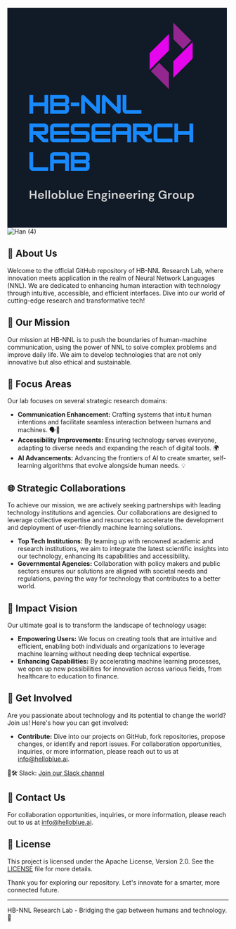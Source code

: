 <svg xmlns="http://www.w3.org/2000/svg" xmlns:xlink="http://www.w3.org/1999/xlink" width="500" zoomAndPan="magnify" viewBox="0 0 375 374.999991" height="500" preserveAspectRatio="xMidYMid meet" version="1.0"><defs><g/><clipPath id="b9228acf05"><path d="M 243.023438 44 L 276 44 L 276 106 L 243.023438 106 Z M 243.023438 44 " clip-rule="nonzero"/></clipPath><clipPath id="ef178c4887"><path d="M 283 58 L 316.523438 58 L 316.523438 120 L 283 120 Z M 283 58 " clip-rule="nonzero"/></clipPath><clipPath id="ac286abd48"><path d="M 245 93 L 276 93 L 276 138.75 L 245 138.75 Z M 245 93 " clip-rule="nonzero"/></clipPath><clipPath id="912c5ad3a2"><path d="M 283 25.5 L 315 25.5 L 315 71 L 283 71 Z M 283 25.5 " clip-rule="nonzero"/></clipPath></defs><rect x="-37.5" width="450" fill="#ffffff" y="-37.499999" height="449.999989" fill-opacity="1"/><rect x="-37.5" width="450" fill="#111b27" y="-37.499999" height="449.999989" fill-opacity="1"/><g fill="#1889ff" fill-opacity="1"><g transform="translate(36.000002, 180.833412)"><g><path d="M 27.347656 -19.304688 L 8.042969 -19.304688 L 8.042969 -32.171875 L 1.609375 -32.171875 L 1.609375 0 L 8.042969 0 L 8.042969 -12.867188 L 27.347656 -12.867188 L 27.347656 0 L 33.78125 0 L 33.78125 -32.171875 L 27.347656 -32.171875 Z M 27.347656 -19.304688 "/></g></g></g><g fill="#1889ff" fill-opacity="1"><g transform="translate(71.38219, 180.833412)"><g><path d="M 33.78125 -25.738281 C 33.78125 -29.234375 30.925781 -32.171875 27.347656 -32.171875 L 1.609375 -32.171875 L 1.609375 0 L 27.347656 0 C 30.925781 0 33.78125 -2.9375 33.78125 -6.433594 L 33.78125 -12.867188 C 33.78125 -14.636719 32.332031 -16.085938 30.5625 -16.085938 C 32.332031 -16.085938 33.78125 -17.535156 33.78125 -19.304688 Z M 27.347656 -25.738281 L 27.347656 -19.304688 L 8.042969 -19.304688 L 8.042969 -25.738281 Z M 8.042969 -6.433594 L 8.042969 -12.867188 L 27.347656 -12.867188 L 27.347656 -6.433594 Z M 8.042969 -6.433594 "/></g></g></g><g fill="#1889ff" fill-opacity="1"><g transform="translate(106.764378, 180.833412)"><g><path d="M 16.085938 -12.867188 L 16.085938 -19.304688 L 1.609375 -19.304688 L 1.609375 -12.867188 Z M 16.085938 -12.867188 "/></g></g></g><g fill="#1889ff" fill-opacity="1"><g transform="translate(124.455467, 180.833412)"><g><path d="M 8.042969 0 L 8.042969 -21.191406 L 28.269531 -0.964844 C 28.875 -0.363281 29.679688 0 30.5625 0 C 32.332031 0 33.78125 -1.449219 33.78125 -3.21875 L 33.78125 -32.171875 L 27.347656 -32.171875 L 27.347656 -10.980469 L 7.117188 -31.207031 C 6.515625 -31.808594 5.710938 -32.171875 4.824219 -32.171875 C 3.054688 -32.171875 1.609375 -30.722656 1.609375 -28.953125 L 1.609375 0 Z M 8.042969 0 "/></g></g></g><g fill="#1889ff" fill-opacity="1"><g transform="translate(159.837656, 180.833412)"><g><path d="M 8.042969 0 L 8.042969 -21.191406 L 28.269531 -0.964844 C 28.875 -0.363281 29.679688 0 30.5625 0 C 32.332031 0 33.78125 -1.449219 33.78125 -3.21875 L 33.78125 -32.171875 L 27.347656 -32.171875 L 27.347656 -10.980469 L 7.117188 -31.207031 C 6.515625 -31.808594 5.710938 -32.171875 4.824219 -32.171875 C 3.054688 -32.171875 1.609375 -30.722656 1.609375 -28.953125 L 1.609375 0 Z M 8.042969 0 "/></g></g></g><g fill="#1889ff" fill-opacity="1"><g transform="translate(195.219844, 180.833412)"><g><path d="M 33.78125 0 L 33.78125 -6.433594 L 8.042969 -6.433594 L 8.042969 -32.171875 L 1.609375 -32.171875 L 1.609375 -6.433594 C 1.609375 -2.894531 4.503906 0 8.042969 0 Z M 33.78125 0 "/></g></g></g><g fill="#1889ff" fill-opacity="1"><g transform="translate(36.000002, 229.583409)"><g><path d="M 33.78125 -25.738281 C 33.78125 -29.277344 30.886719 -32.171875 27.347656 -32.171875 L 1.609375 -32.171875 L 1.609375 0 L 8.042969 0 L 8.042969 -12.867188 L 11.824219 -12.867188 L 23.726562 -0.964844 C 24.371094 -0.320312 25.175781 0 26.058594 0 L 33.78125 0 L 33.78125 -6.433594 L 27.347656 -6.433594 L 20.910156 -12.867188 L 27.347656 -12.867188 C 30.886719 -12.867188 33.78125 -15.765625 33.78125 -19.304688 Z M 27.347656 -25.738281 L 27.347656 -19.304688 L 8.042969 -19.304688 L 8.042969 -25.738281 Z M 27.347656 -25.738281 "/></g></g></g><g fill="#1889ff" fill-opacity="1"><g transform="translate(71.38219, 229.583409)"><g><path d="M 33.78125 -32.171875 L 8.042969 -32.171875 C 4.503906 -32.171875 1.609375 -29.277344 1.609375 -25.738281 L 1.609375 -6.433594 C 1.609375 -2.894531 4.503906 0 8.042969 0 L 33.78125 0 L 33.78125 -6.433594 L 8.042969 -6.433594 L 8.042969 -12.867188 L 33.78125 -12.867188 L 33.78125 -19.304688 L 8.042969 -19.304688 L 8.042969 -25.738281 L 33.78125 -25.738281 Z M 33.78125 -32.171875 "/></g></g></g><g fill="#1889ff" fill-opacity="1"><g transform="translate(106.764378, 229.583409)"><g><path d="M 33.78125 -32.171875 L 8.042969 -32.171875 C 4.503906 -32.171875 1.609375 -29.277344 1.609375 -25.738281 L 1.609375 -19.304688 C 1.609375 -15.765625 4.503906 -12.867188 8.042969 -12.867188 L 27.347656 -12.867188 L 27.347656 -6.433594 L 1.609375 -6.433594 L 1.609375 0 L 27.347656 0 C 30.886719 0 33.78125 -2.894531 33.78125 -6.433594 L 33.78125 -12.867188 C 33.78125 -16.40625 30.886719 -19.304688 27.347656 -19.304688 L 8.042969 -19.304688 L 8.042969 -25.738281 L 33.78125 -25.738281 Z M 33.78125 -32.171875 "/></g></g></g><g fill="#1889ff" fill-opacity="1"><g transform="translate(142.146567, 229.583409)"><g><path d="M 33.78125 -32.171875 L 8.042969 -32.171875 C 4.503906 -32.171875 1.609375 -29.277344 1.609375 -25.738281 L 1.609375 -6.433594 C 1.609375 -2.894531 4.503906 0 8.042969 0 L 33.78125 0 L 33.78125 -6.433594 L 8.042969 -6.433594 L 8.042969 -12.867188 L 33.78125 -12.867188 L 33.78125 -19.304688 L 8.042969 -19.304688 L 8.042969 -25.738281 L 33.78125 -25.738281 Z M 33.78125 -32.171875 "/></g></g></g><g fill="#1889ff" fill-opacity="1"><g transform="translate(177.528755, 229.583409)"><g><path d="M 8.042969 -32.171875 C 4.503906 -32.171875 1.609375 -29.277344 1.609375 -25.738281 L 1.609375 0 L 8.042969 0 L 8.042969 -12.867188 L 27.347656 -12.867188 L 27.347656 0 L 33.78125 0 L 33.78125 -25.738281 C 33.78125 -29.277344 30.886719 -32.171875 27.347656 -32.171875 Z M 8.042969 -25.738281 L 27.347656 -25.738281 L 27.347656 -19.304688 L 8.042969 -19.304688 Z M 8.042969 -25.738281 "/></g></g></g><g fill="#1889ff" fill-opacity="1"><g transform="translate(212.910943, 229.583409)"><g><path d="M 33.78125 -25.738281 C 33.78125 -29.277344 30.886719 -32.171875 27.347656 -32.171875 L 1.609375 -32.171875 L 1.609375 0 L 8.042969 0 L 8.042969 -12.867188 L 11.824219 -12.867188 L 23.726562 -0.964844 C 24.371094 -0.320312 25.175781 0 26.058594 0 L 33.78125 0 L 33.78125 -6.433594 L 27.347656 -6.433594 L 20.910156 -12.867188 L 27.347656 -12.867188 C 30.886719 -12.867188 33.78125 -15.765625 33.78125 -19.304688 Z M 27.347656 -25.738281 L 27.347656 -19.304688 L 8.042969 -19.304688 L 8.042969 -25.738281 Z M 27.347656 -25.738281 "/></g></g></g><g fill="#1889ff" fill-opacity="1"><g transform="translate(248.293131, 229.583409)"><g><path d="M 33.78125 0 L 33.78125 -6.433594 L 8.042969 -6.433594 L 8.042969 -25.738281 L 33.78125 -25.738281 L 33.78125 -32.171875 L 8.042969 -32.171875 C 4.503906 -32.171875 1.609375 -29.277344 1.609375 -25.738281 L 1.609375 -6.433594 C 1.609375 -2.894531 4.503906 0 8.042969 0 Z M 33.78125 0 "/></g></g></g><g fill="#1889ff" fill-opacity="1"><g transform="translate(283.675308, 229.583409)"><g><path d="M 27.347656 -19.304688 L 8.042969 -19.304688 L 8.042969 -32.171875 L 1.609375 -32.171875 L 1.609375 0 L 8.042969 0 L 8.042969 -12.867188 L 27.347656 -12.867188 L 27.347656 0 L 33.78125 0 L 33.78125 -32.171875 L 27.347656 -32.171875 Z M 27.347656 -19.304688 "/></g></g></g><g fill="#1889ff" fill-opacity="1"><g transform="translate(36.000002, 278.333406)"><g><path d="M 33.78125 0 L 33.78125 -6.433594 L 8.042969 -6.433594 L 8.042969 -32.171875 L 1.609375 -32.171875 L 1.609375 -6.433594 C 1.609375 -2.894531 4.503906 0 8.042969 0 Z M 33.78125 0 "/></g></g></g><g fill="#1889ff" fill-opacity="1"><g transform="translate(71.38219, 278.333406)"><g><path d="M 8.042969 -32.171875 C 4.503906 -32.171875 1.609375 -29.277344 1.609375 -25.738281 L 1.609375 0 L 8.042969 0 L 8.042969 -12.867188 L 27.347656 -12.867188 L 27.347656 0 L 33.78125 0 L 33.78125 -25.738281 C 33.78125 -29.277344 30.886719 -32.171875 27.347656 -32.171875 Z M 8.042969 -25.738281 L 27.347656 -25.738281 L 27.347656 -19.304688 L 8.042969 -19.304688 Z M 8.042969 -25.738281 "/></g></g></g><g fill="#1889ff" fill-opacity="1"><g transform="translate(106.764378, 278.333406)"><g><path d="M 33.78125 -25.738281 C 33.78125 -29.234375 30.925781 -32.171875 27.347656 -32.171875 L 1.609375 -32.171875 L 1.609375 0 L 27.347656 0 C 30.925781 0 33.78125 -2.9375 33.78125 -6.433594 L 33.78125 -12.867188 C 33.78125 -14.636719 32.332031 -16.085938 30.5625 -16.085938 C 32.332031 -16.085938 33.78125 -17.535156 33.78125 -19.304688 Z M 27.347656 -25.738281 L 27.347656 -19.304688 L 8.042969 -19.304688 L 8.042969 -25.738281 Z M 8.042969 -6.433594 L 8.042969 -12.867188 L 27.347656 -12.867188 L 27.347656 -6.433594 Z M 8.042969 -6.433594 "/></g></g></g><g clip-path="url(#b9228acf05)"><path fill="#e606ed" d="M 243.046875 105.835938 L 257.132812 91.753906 L 275.96875 72.921875 L 275.96875 44.757812 L 243.046875 77.671875 Z M 243.046875 105.835938 " fill-opacity="1" fill-rule="nonzero"/></g><g clip-path="url(#ef178c4887)"><path fill="#e606ed" d="M 302.421875 72.496094 L 283.585938 91.324219 L 283.585938 119.492188 L 316.507812 86.578125 L 316.507812 58.414062 Z M 302.421875 72.496094 " fill-opacity="1" fill-rule="nonzero"/></g><g clip-path="url(#ac286abd48)"><path fill="#93278f" d="M 245.285156 108.078125 L 275.96875 138.75 L 275.96875 110.585938 L 259.371094 93.996094 Z M 245.285156 108.078125 " fill-opacity="1" fill-rule="nonzero"/></g><g clip-path="url(#912c5ad3a2)"><path fill="#93278f" d="M 283.585938 25.5 L 283.585938 53.660156 L 300.179688 70.253906 L 314.269531 56.171875 Z M 283.585938 25.5 " fill-opacity="1" fill-rule="nonzero"/></g><g fill="#cfcfcf" fill-opacity="1"><g transform="translate(36.750002, 325.946638)"><g><path d="M 1.390625 0 L 1.390625 -14.28125 L 4 -14.28125 L 4 -8.34375 L 10.40625 -8.34375 L 10.40625 -14.28125 L 13.015625 -14.28125 L 13.015625 0 L 10.40625 0 L 10.40625 -6.21875 L 4 -6.21875 L 4 0 Z M 1.390625 0 "/></g></g></g><g fill="#cfcfcf" fill-opacity="1"><g transform="translate(51.268233, 325.946638)"><g><path d="M 6.25 0.25 C 5.226562 0.25 4.320312 0.03125 3.53125 -0.40625 C 2.738281 -0.84375 2.117188 -1.453125 1.671875 -2.234375 C 1.222656 -3.023438 1 -3.941406 1 -4.984375 C 1 -6.023438 1.21875 -6.953125 1.65625 -7.765625 C 2.101562 -8.585938 2.71875 -9.222656 3.5 -9.671875 C 4.28125 -10.128906 5.203125 -10.359375 6.265625 -10.359375 C 7.253906 -10.359375 8.128906 -10.140625 8.890625 -9.703125 C 9.660156 -9.273438 10.257812 -8.679688 10.6875 -7.921875 C 11.113281 -7.171875 11.328125 -6.332031 11.328125 -5.40625 C 11.328125 -5.257812 11.320312 -5.101562 11.3125 -4.9375 C 11.3125 -4.769531 11.300781 -4.597656 11.28125 -4.421875 L 3.59375 -4.421875 C 3.644531 -3.640625 3.914062 -3.019531 4.40625 -2.5625 C 4.90625 -2.113281 5.507812 -1.890625 6.21875 -1.890625 C 6.75 -1.890625 7.191406 -2.007812 7.546875 -2.25 C 7.910156 -2.488281 8.179688 -2.800781 8.359375 -3.1875 L 11.015625 -3.1875 C 10.828125 -2.539062 10.507812 -1.957031 10.0625 -1.4375 C 9.625 -0.914062 9.082031 -0.503906 8.4375 -0.203125 C 7.789062 0.0976562 7.0625 0.25 6.25 0.25 Z M 6.265625 -8.25 C 5.628906 -8.25 5.066406 -8.066406 4.578125 -7.703125 C 4.085938 -7.335938 3.769531 -6.789062 3.625 -6.0625 L 8.671875 -6.0625 C 8.628906 -6.726562 8.382812 -7.257812 7.9375 -7.65625 C 7.488281 -8.050781 6.929688 -8.25 6.265625 -8.25 Z M 6.265625 -8.25 "/></g></g></g><g fill="#cfcfcf" fill-opacity="1"><g transform="translate(63.584267, 325.946638)"><g><path d="M 1.328125 0 L 1.328125 -14.6875 L 3.9375 -14.6875 L 3.9375 0 Z M 1.328125 0 "/></g></g></g><g fill="#cfcfcf" fill-opacity="1"><g transform="translate(68.987852, 325.946638)"><g><path d="M 1.328125 0 L 1.328125 -14.6875 L 3.9375 -14.6875 L 3.9375 0 Z M 1.328125 0 "/></g></g></g><g fill="#cfcfcf" fill-opacity="1"><g transform="translate(74.391437, 325.946638)"><g><path d="M 6.1875 0.25 C 5.207031 0.25 4.320312 0.0234375 3.53125 -0.421875 C 2.75 -0.878906 2.128906 -1.503906 1.671875 -2.296875 C 1.222656 -3.085938 1 -4.007812 1 -5.0625 C 1 -6.101562 1.226562 -7.019531 1.6875 -7.8125 C 2.15625 -8.613281 2.78125 -9.238281 3.5625 -9.6875 C 4.34375 -10.132812 5.222656 -10.359375 6.203125 -10.359375 C 7.171875 -10.359375 8.046875 -10.132812 8.828125 -9.6875 C 9.609375 -9.238281 10.222656 -8.613281 10.671875 -7.8125 C 11.128906 -7.019531 11.359375 -6.101562 11.359375 -5.0625 C 11.359375 -4.007812 11.128906 -3.085938 10.671875 -2.296875 C 10.222656 -1.503906 9.601562 -0.878906 8.8125 -0.421875 C 8.019531 0.0234375 7.144531 0.25 6.1875 0.25 Z M 6.1875 -2.015625 C 6.863281 -2.015625 7.453125 -2.269531 7.953125 -2.78125 C 8.460938 -3.289062 8.71875 -4.050781 8.71875 -5.0625 C 8.71875 -6.070312 8.460938 -6.828125 7.953125 -7.328125 C 7.453125 -7.835938 6.867188 -8.09375 6.203125 -8.09375 C 5.503906 -8.09375 4.90625 -7.835938 4.40625 -7.328125 C 3.914062 -6.828125 3.671875 -6.070312 3.671875 -5.0625 C 3.671875 -4.050781 3.914062 -3.289062 4.40625 -2.78125 C 4.90625 -2.269531 5.5 -2.015625 6.1875 -2.015625 Z M 6.1875 -2.015625 "/></g></g></g><g fill="#cfcfcf" fill-opacity="1"><g transform="translate(86.870595, 325.946638)"><g><path d="M 7.328125 0.25 C 6.566406 0.25 5.898438 0.109375 5.328125 -0.171875 C 4.753906 -0.460938 4.289062 -0.867188 3.9375 -1.390625 L 3.65625 0 L 1.328125 0 L 1.328125 -14.6875 L 3.9375 -14.6875 L 3.9375 -8.671875 C 4.257812 -9.117188 4.691406 -9.507812 5.234375 -9.84375 C 5.773438 -10.1875 6.472656 -10.359375 7.328125 -10.359375 C 8.273438 -10.359375 9.125 -10.128906 9.875 -9.671875 C 10.625 -9.210938 11.21875 -8.582031 11.65625 -7.78125 C 12.09375 -6.976562 12.3125 -6.066406 12.3125 -5.046875 C 12.3125 -4.023438 12.09375 -3.113281 11.65625 -2.3125 C 11.21875 -1.519531 10.625 -0.894531 9.875 -0.4375 C 9.125 0.0195312 8.273438 0.25 7.328125 0.25 Z M 6.78125 -2.046875 C 7.601562 -2.046875 8.285156 -2.320312 8.828125 -2.875 C 9.378906 -3.4375 9.65625 -4.160156 9.65625 -5.046875 C 9.65625 -5.921875 9.378906 -6.644531 8.828125 -7.21875 C 8.285156 -7.789062 7.601562 -8.078125 6.78125 -8.078125 C 5.9375 -8.078125 5.242188 -7.796875 4.703125 -7.234375 C 4.160156 -6.671875 3.890625 -5.945312 3.890625 -5.0625 C 3.890625 -4.175781 4.160156 -3.453125 4.703125 -2.890625 C 5.242188 -2.328125 5.9375 -2.046875 6.78125 -2.046875 Z M 6.78125 -2.046875 "/></g></g></g><g fill="#cfcfcf" fill-opacity="1"><g transform="translate(100.287721, 325.946638)"><g><path d="M 1.328125 0 L 1.328125 -14.6875 L 3.9375 -14.6875 L 3.9375 0 Z M 1.328125 0 "/></g></g></g><g fill="#cfcfcf" fill-opacity="1"><g transform="translate(105.691306, 325.946638)"><g><path d="M 5.125 0.25 C 3.851562 0.25 2.875 -0.144531 2.1875 -0.9375 C 1.5 -1.726562 1.15625 -2.882812 1.15625 -4.40625 L 1.15625 -10.125 L 3.75 -10.125 L 3.75 -4.65625 C 3.75 -3.78125 3.925781 -3.109375 4.28125 -2.640625 C 4.632812 -2.179688 5.191406 -1.953125 5.953125 -1.953125 C 6.679688 -1.953125 7.28125 -2.210938 7.75 -2.734375 C 8.21875 -3.253906 8.453125 -3.972656 8.453125 -4.890625 L 8.453125 -10.125 L 11.0625 -10.125 L 11.0625 0 L 8.75 0 L 8.546875 -1.71875 C 8.234375 -1.113281 7.78125 -0.632812 7.1875 -0.28125 C 6.601562 0.0703125 5.914062 0.25 5.125 0.25 Z M 5.125 0.25 "/></g></g></g><g fill="#cfcfcf" fill-opacity="1"><g transform="translate(118.21125, 325.946638)"><g><path d="M 6.25 0.25 C 5.226562 0.25 4.320312 0.03125 3.53125 -0.40625 C 2.738281 -0.84375 2.117188 -1.453125 1.671875 -2.234375 C 1.222656 -3.023438 1 -3.941406 1 -4.984375 C 1 -6.023438 1.21875 -6.953125 1.65625 -7.765625 C 2.101562 -8.585938 2.71875 -9.222656 3.5 -9.671875 C 4.28125 -10.128906 5.203125 -10.359375 6.265625 -10.359375 C 7.253906 -10.359375 8.128906 -10.140625 8.890625 -9.703125 C 9.660156 -9.273438 10.257812 -8.679688 10.6875 -7.921875 C 11.113281 -7.171875 11.328125 -6.332031 11.328125 -5.40625 C 11.328125 -5.257812 11.320312 -5.101562 11.3125 -4.9375 C 11.3125 -4.769531 11.300781 -4.597656 11.28125 -4.421875 L 3.59375 -4.421875 C 3.644531 -3.640625 3.914062 -3.019531 4.40625 -2.5625 C 4.90625 -2.113281 5.507812 -1.890625 6.21875 -1.890625 C 6.75 -1.890625 7.191406 -2.007812 7.546875 -2.25 C 7.910156 -2.488281 8.179688 -2.800781 8.359375 -3.1875 L 11.015625 -3.1875 C 10.828125 -2.539062 10.507812 -1.957031 10.0625 -1.4375 C 9.625 -0.914062 9.082031 -0.503906 8.4375 -0.203125 C 7.789062 0.0976562 7.0625 0.25 6.25 0.25 Z M 6.265625 -8.25 C 5.628906 -8.25 5.066406 -8.066406 4.578125 -7.703125 C 4.085938 -7.335938 3.769531 -6.789062 3.625 -6.0625 L 8.671875 -6.0625 C 8.628906 -6.726562 8.382812 -7.257812 7.9375 -7.65625 C 7.488281 -8.050781 6.929688 -8.25 6.265625 -8.25 Z M 6.265625 -8.25 "/></g></g></g><g fill="#cfcfcf" fill-opacity="1"><g transform="translate(130.527284, 325.946638)"><g/></g></g><g fill="#cfcfcf" fill-opacity="1"><g transform="translate(135.502666, 325.946638)"><g><path d="M 1.390625 0 L 1.390625 -14.28125 L 10.71875 -14.28125 L 10.71875 -12.1875 L 4 -12.1875 L 4 -8.265625 L 10.09375 -8.265625 L 10.09375 -6.21875 L 4 -6.21875 L 4 -2.109375 L 10.71875 -2.109375 L 10.71875 0 Z M 1.390625 0 "/></g></g></g><g fill="#cfcfcf" fill-opacity="1"><g transform="translate(147.410883, 325.946638)"><g><path d="M 1.328125 0 L 1.328125 -10.125 L 3.625 -10.125 L 3.84375 -8.40625 C 4.15625 -9.007812 4.601562 -9.484375 5.1875 -9.828125 C 5.78125 -10.179688 6.476562 -10.359375 7.28125 -10.359375 C 8.53125 -10.359375 9.503906 -9.960938 10.203125 -9.171875 C 10.898438 -8.390625 11.25 -7.238281 11.25 -5.71875 L 11.25 0 L 8.625 0 L 8.625 -5.46875 C 8.625 -6.34375 8.445312 -7.007812 8.09375 -7.46875 C 7.75 -7.925781 7.203125 -8.15625 6.453125 -8.15625 C 5.710938 -8.15625 5.109375 -7.894531 4.640625 -7.375 C 4.171875 -6.863281 3.9375 -6.144531 3.9375 -5.21875 L 3.9375 0 Z M 1.328125 0 "/></g></g></g><g fill="#cfcfcf" fill-opacity="1"><g transform="translate(159.930833, 325.946638)"><g><path d="M 5.609375 -3.015625 C 5.117188 -3.015625 4.664062 -3.070312 4.25 -3.1875 L 3.484375 -2.421875 C 3.722656 -2.304688 4.035156 -2.207031 4.421875 -2.125 C 4.816406 -2.039062 5.457031 -1.957031 6.34375 -1.875 C 7.6875 -1.75 8.664062 -1.425781 9.28125 -0.90625 C 9.894531 -0.394531 10.203125 0.3125 10.203125 1.21875 C 10.203125 1.820312 10.035156 2.390625 9.703125 2.921875 C 9.378906 3.460938 8.878906 3.898438 8.203125 4.234375 C 7.523438 4.566406 6.65625 4.734375 5.59375 4.734375 C 4.144531 4.734375 2.976562 4.460938 2.09375 3.921875 C 1.21875 3.390625 0.78125 2.585938 0.78125 1.515625 C 0.78125 0.597656 1.222656 -0.191406 2.109375 -0.859375 C 1.828125 -0.984375 1.585938 -1.113281 1.390625 -1.25 C 1.203125 -1.382812 1.03125 -1.523438 0.875 -1.671875 L 0.875 -2.140625 L 2.65625 -4.015625 C 1.863281 -4.710938 1.46875 -5.601562 1.46875 -6.6875 C 1.46875 -7.375 1.632812 -7.992188 1.96875 -8.546875 C 2.300781 -9.109375 2.773438 -9.550781 3.390625 -9.875 C 4.003906 -10.195312 4.742188 -10.359375 5.609375 -10.359375 C 6.179688 -10.359375 6.710938 -10.28125 7.203125 -10.125 L 11.046875 -10.125 L 11.046875 -8.53125 L 9.3125 -8.40625 C 9.582031 -7.882812 9.71875 -7.3125 9.71875 -6.6875 C 9.71875 -6.007812 9.550781 -5.390625 9.21875 -4.828125 C 8.894531 -4.273438 8.421875 -3.832031 7.796875 -3.5 C 7.179688 -3.175781 6.453125 -3.015625 5.609375 -3.015625 Z M 5.609375 -5.015625 C 6.140625 -5.015625 6.578125 -5.15625 6.921875 -5.4375 C 7.273438 -5.726562 7.453125 -6.140625 7.453125 -6.671875 C 7.453125 -7.203125 7.273438 -7.609375 6.921875 -7.890625 C 6.578125 -8.179688 6.140625 -8.328125 5.609375 -8.328125 C 5.054688 -8.328125 4.609375 -8.179688 4.265625 -7.890625 C 3.921875 -7.609375 3.75 -7.203125 3.75 -6.671875 C 3.75 -6.140625 3.921875 -5.726562 4.265625 -5.4375 C 4.609375 -5.15625 5.054688 -5.015625 5.609375 -5.015625 Z M 3.15625 1.25 C 3.15625 1.75 3.390625 2.125 3.859375 2.375 C 4.335938 2.625 4.914062 2.75 5.59375 2.75 C 6.25 2.75 6.78125 2.613281 7.1875 2.34375 C 7.59375 2.082031 7.796875 1.726562 7.796875 1.28125 C 7.796875 0.914062 7.660156 0.609375 7.390625 0.359375 C 7.128906 0.117188 6.601562 -0.0234375 5.8125 -0.078125 C 5.257812 -0.117188 4.742188 -0.179688 4.265625 -0.265625 C 3.867188 -0.046875 3.582031 0.191406 3.40625 0.453125 C 3.238281 0.710938 3.15625 0.976562 3.15625 1.25 Z M 3.15625 1.25 "/></g></g></g><g fill="#cfcfcf" fill-opacity="1"><g transform="translate(171.655533, 325.946638)"><g><path d="M 2.734375 -11.6875 C 2.253906 -11.6875 1.863281 -11.828125 1.5625 -12.109375 C 1.257812 -12.398438 1.109375 -12.765625 1.109375 -13.203125 C 1.109375 -13.640625 1.257812 -13.992188 1.5625 -14.265625 C 1.863281 -14.546875 2.253906 -14.6875 2.734375 -14.6875 C 3.210938 -14.6875 3.601562 -14.546875 3.90625 -14.265625 C 4.207031 -13.992188 4.359375 -13.640625 4.359375 -13.203125 C 4.359375 -12.765625 4.207031 -12.398438 3.90625 -12.109375 C 3.601562 -11.828125 3.210938 -11.6875 2.734375 -11.6875 Z M 1.421875 0 L 1.421875 -10.125 L 4.046875 -10.125 L 4.046875 0 Z M 1.421875 0 "/></g></g></g><g fill="#cfcfcf" fill-opacity="1"><g transform="translate(177.222237, 325.946638)"><g><path d="M 1.328125 0 L 1.328125 -10.125 L 3.625 -10.125 L 3.84375 -8.40625 C 4.15625 -9.007812 4.601562 -9.484375 5.1875 -9.828125 C 5.78125 -10.179688 6.476562 -10.359375 7.28125 -10.359375 C 8.53125 -10.359375 9.503906 -9.960938 10.203125 -9.171875 C 10.898438 -8.390625 11.25 -7.238281 11.25 -5.71875 L 11.25 0 L 8.625 0 L 8.625 -5.46875 C 8.625 -6.34375 8.445312 -7.007812 8.09375 -7.46875 C 7.75 -7.925781 7.203125 -8.15625 6.453125 -8.15625 C 5.710938 -8.15625 5.109375 -7.894531 4.640625 -7.375 C 4.171875 -6.863281 3.9375 -6.144531 3.9375 -5.21875 L 3.9375 0 Z M 1.328125 0 "/></g></g></g><g fill="#cfcfcf" fill-opacity="1"><g transform="translate(189.742187, 325.946638)"><g><path d="M 6.25 0.25 C 5.226562 0.25 4.320312 0.03125 3.53125 -0.40625 C 2.738281 -0.84375 2.117188 -1.453125 1.671875 -2.234375 C 1.222656 -3.023438 1 -3.941406 1 -4.984375 C 1 -6.023438 1.21875 -6.953125 1.65625 -7.765625 C 2.101562 -8.585938 2.71875 -9.222656 3.5 -9.671875 C 4.28125 -10.128906 5.203125 -10.359375 6.265625 -10.359375 C 7.253906 -10.359375 8.128906 -10.140625 8.890625 -9.703125 C 9.660156 -9.273438 10.257812 -8.679688 10.6875 -7.921875 C 11.113281 -7.171875 11.328125 -6.332031 11.328125 -5.40625 C 11.328125 -5.257812 11.320312 -5.101562 11.3125 -4.9375 C 11.3125 -4.769531 11.300781 -4.597656 11.28125 -4.421875 L 3.59375 -4.421875 C 3.644531 -3.640625 3.914062 -3.019531 4.40625 -2.5625 C 4.90625 -2.113281 5.507812 -1.890625 6.21875 -1.890625 C 6.75 -1.890625 7.191406 -2.007812 7.546875 -2.25 C 7.910156 -2.488281 8.179688 -2.800781 8.359375 -3.1875 L 11.015625 -3.1875 C 10.828125 -2.539062 10.507812 -1.957031 10.0625 -1.4375 C 9.625 -0.914062 9.082031 -0.503906 8.4375 -0.203125 C 7.789062 0.0976562 7.0625 0.25 6.25 0.25 Z M 6.265625 -8.25 C 5.628906 -8.25 5.066406 -8.066406 4.578125 -7.703125 C 4.085938 -7.335938 3.769531 -6.789062 3.625 -6.0625 L 8.671875 -6.0625 C 8.628906 -6.726562 8.382812 -7.257812 7.9375 -7.65625 C 7.488281 -8.050781 6.929688 -8.25 6.265625 -8.25 Z M 6.265625 -8.25 "/></g></g></g><g fill="#cfcfcf" fill-opacity="1"><g transform="translate(202.058226, 325.946638)"><g><path d="M 6.25 0.25 C 5.226562 0.25 4.320312 0.03125 3.53125 -0.40625 C 2.738281 -0.84375 2.117188 -1.453125 1.671875 -2.234375 C 1.222656 -3.023438 1 -3.941406 1 -4.984375 C 1 -6.023438 1.21875 -6.953125 1.65625 -7.765625 C 2.101562 -8.585938 2.71875 -9.222656 3.5 -9.671875 C 4.28125 -10.128906 5.203125 -10.359375 6.265625 -10.359375 C 7.253906 -10.359375 8.128906 -10.140625 8.890625 -9.703125 C 9.660156 -9.273438 10.257812 -8.679688 10.6875 -7.921875 C 11.113281 -7.171875 11.328125 -6.332031 11.328125 -5.40625 C 11.328125 -5.257812 11.320312 -5.101562 11.3125 -4.9375 C 11.3125 -4.769531 11.300781 -4.597656 11.28125 -4.421875 L 3.59375 -4.421875 C 3.644531 -3.640625 3.914062 -3.019531 4.40625 -2.5625 C 4.90625 -2.113281 5.507812 -1.890625 6.21875 -1.890625 C 6.75 -1.890625 7.191406 -2.007812 7.546875 -2.25 C 7.910156 -2.488281 8.179688 -2.800781 8.359375 -3.1875 L 11.015625 -3.1875 C 10.828125 -2.539062 10.507812 -1.957031 10.0625 -1.4375 C 9.625 -0.914062 9.082031 -0.503906 8.4375 -0.203125 C 7.789062 0.0976562 7.0625 0.25 6.25 0.25 Z M 6.265625 -8.25 C 5.628906 -8.25 5.066406 -8.066406 4.578125 -7.703125 C 4.085938 -7.335938 3.769531 -6.789062 3.625 -6.0625 L 8.671875 -6.0625 C 8.628906 -6.726562 8.382812 -7.257812 7.9375 -7.65625 C 7.488281 -8.050781 6.929688 -8.25 6.265625 -8.25 Z M 6.265625 -8.25 "/></g></g></g><g fill="#cfcfcf" fill-opacity="1"><g transform="translate(214.374265, 325.946638)"><g><path d="M 1.328125 0 L 1.328125 -10.125 L 3.65625 -10.125 L 3.890625 -8.21875 C 4.265625 -8.875 4.765625 -9.394531 5.390625 -9.78125 C 6.023438 -10.164062 6.769531 -10.359375 7.625 -10.359375 L 7.625 -7.609375 L 6.890625 -7.609375 C 6.328125 -7.609375 5.816406 -7.519531 5.359375 -7.34375 C 4.910156 -7.164062 4.5625 -6.859375 4.3125 -6.421875 C 4.0625 -5.992188 3.9375 -5.390625 3.9375 -4.609375 L 3.9375 0 Z M 1.328125 0 "/></g></g></g><g fill="#cfcfcf" fill-opacity="1"><g transform="translate(222.57137, 325.946638)"><g><path d="M 2.734375 -11.6875 C 2.253906 -11.6875 1.863281 -11.828125 1.5625 -12.109375 C 1.257812 -12.398438 1.109375 -12.765625 1.109375 -13.203125 C 1.109375 -13.640625 1.257812 -13.992188 1.5625 -14.265625 C 1.863281 -14.546875 2.253906 -14.6875 2.734375 -14.6875 C 3.210938 -14.6875 3.601562 -14.546875 3.90625 -14.265625 C 4.207031 -13.992188 4.359375 -13.640625 4.359375 -13.203125 C 4.359375 -12.765625 4.207031 -12.398438 3.90625 -12.109375 C 3.601562 -11.828125 3.210938 -11.6875 2.734375 -11.6875 Z M 1.421875 0 L 1.421875 -10.125 L 4.046875 -10.125 L 4.046875 0 Z M 1.421875 0 "/></g></g></g><g fill="#cfcfcf" fill-opacity="1"><g transform="translate(228.138074, 325.946638)"><g><path d="M 1.328125 0 L 1.328125 -10.125 L 3.625 -10.125 L 3.84375 -8.40625 C 4.15625 -9.007812 4.601562 -9.484375 5.1875 -9.828125 C 5.78125 -10.179688 6.476562 -10.359375 7.28125 -10.359375 C 8.53125 -10.359375 9.503906 -9.960938 10.203125 -9.171875 C 10.898438 -8.390625 11.25 -7.238281 11.25 -5.71875 L 11.25 0 L 8.625 0 L 8.625 -5.46875 C 8.625 -6.34375 8.445312 -7.007812 8.09375 -7.46875 C 7.75 -7.925781 7.203125 -8.15625 6.453125 -8.15625 C 5.710938 -8.15625 5.109375 -7.894531 4.640625 -7.375 C 4.171875 -6.863281 3.9375 -6.144531 3.9375 -5.21875 L 3.9375 0 Z M 1.328125 0 "/></g></g></g><g fill="#cfcfcf" fill-opacity="1"><g transform="translate(240.658024, 325.946638)"><g><path d="M 5.609375 -3.015625 C 5.117188 -3.015625 4.664062 -3.070312 4.25 -3.1875 L 3.484375 -2.421875 C 3.722656 -2.304688 4.035156 -2.207031 4.421875 -2.125 C 4.816406 -2.039062 5.457031 -1.957031 6.34375 -1.875 C 7.6875 -1.75 8.664062 -1.425781 9.28125 -0.90625 C 9.894531 -0.394531 10.203125 0.3125 10.203125 1.21875 C 10.203125 1.820312 10.035156 2.390625 9.703125 2.921875 C 9.378906 3.460938 8.878906 3.898438 8.203125 4.234375 C 7.523438 4.566406 6.65625 4.734375 5.59375 4.734375 C 4.144531 4.734375 2.976562 4.460938 2.09375 3.921875 C 1.21875 3.390625 0.78125 2.585938 0.78125 1.515625 C 0.78125 0.597656 1.222656 -0.191406 2.109375 -0.859375 C 1.828125 -0.984375 1.585938 -1.113281 1.390625 -1.25 C 1.203125 -1.382812 1.03125 -1.523438 0.875 -1.671875 L 0.875 -2.140625 L 2.65625 -4.015625 C 1.863281 -4.710938 1.46875 -5.601562 1.46875 -6.6875 C 1.46875 -7.375 1.632812 -7.992188 1.96875 -8.546875 C 2.300781 -9.109375 2.773438 -9.550781 3.390625 -9.875 C 4.003906 -10.195312 4.742188 -10.359375 5.609375 -10.359375 C 6.179688 -10.359375 6.710938 -10.28125 7.203125 -10.125 L 11.046875 -10.125 L 11.046875 -8.53125 L 9.3125 -8.40625 C 9.582031 -7.882812 9.71875 -7.3125 9.71875 -6.6875 C 9.71875 -6.007812 9.550781 -5.390625 9.21875 -4.828125 C 8.894531 -4.273438 8.421875 -3.832031 7.796875 -3.5 C 7.179688 -3.175781 6.453125 -3.015625 5.609375 -3.015625 Z M 5.609375 -5.015625 C 6.140625 -5.015625 6.578125 -5.15625 6.921875 -5.4375 C 7.273438 -5.726562 7.453125 -6.140625 7.453125 -6.671875 C 7.453125 -7.203125 7.273438 -7.609375 6.921875 -7.890625 C 6.578125 -8.179688 6.140625 -8.328125 5.609375 -8.328125 C 5.054688 -8.328125 4.609375 -8.179688 4.265625 -7.890625 C 3.921875 -7.609375 3.75 -7.203125 3.75 -6.671875 C 3.75 -6.140625 3.921875 -5.726562 4.265625 -5.4375 C 4.609375 -5.15625 5.054688 -5.015625 5.609375 -5.015625 Z M 3.15625 1.25 C 3.15625 1.75 3.390625 2.125 3.859375 2.375 C 4.335938 2.625 4.914062 2.75 5.59375 2.75 C 6.25 2.75 6.78125 2.613281 7.1875 2.34375 C 7.59375 2.082031 7.796875 1.726562 7.796875 1.28125 C 7.796875 0.914062 7.660156 0.609375 7.390625 0.359375 C 7.128906 0.117188 6.601562 -0.0234375 5.8125 -0.078125 C 5.257812 -0.117188 4.742188 -0.179688 4.265625 -0.265625 C 3.867188 -0.046875 3.582031 0.191406 3.40625 0.453125 C 3.238281 0.710938 3.15625 0.976562 3.15625 1.25 Z M 3.15625 1.25 "/></g></g></g><g fill="#cfcfcf" fill-opacity="1"><g transform="translate(252.382724, 325.946638)"><g/></g></g><g fill="#cfcfcf" fill-opacity="1"><g transform="translate(257.358111, 325.946638)"><g><path d="M 7.625 0.25 C 6.28125 0.25 5.101562 -0.0546875 4.09375 -0.671875 C 3.09375 -1.285156 2.3125 -2.140625 1.75 -3.234375 C 1.195312 -4.328125 0.921875 -5.601562 0.921875 -7.0625 C 0.921875 -8.53125 1.207031 -9.820312 1.78125 -10.9375 C 2.363281 -12.0625 3.1875 -12.941406 4.25 -13.578125 C 5.320312 -14.210938 6.59375 -14.53125 8.0625 -14.53125 C 9.738281 -14.53125 11.125 -14.128906 12.21875 -13.328125 C 13.320312 -12.523438 14.035156 -11.414062 14.359375 -10 L 11.453125 -10 C 11.234375 -10.664062 10.835938 -11.1875 10.265625 -11.5625 C 9.691406 -11.9375 8.957031 -12.125 8.0625 -12.125 C 6.632812 -12.125 5.53125 -11.671875 4.75 -10.765625 C 3.976562 -9.859375 3.59375 -8.617188 3.59375 -7.046875 C 3.59375 -5.460938 3.972656 -4.238281 4.734375 -3.375 C 5.503906 -2.507812 6.550781 -2.078125 7.875 -2.078125 C 9.164062 -2.078125 10.140625 -2.425781 10.796875 -3.125 C 11.460938 -3.832031 11.863281 -4.753906 12 -5.890625 L 8.390625 -5.890625 L 8.390625 -7.859375 L 14.625 -7.859375 L 14.625 0 L 12.21875 0 L 12.015625 -1.875 C 11.554688 -1.195312 10.976562 -0.671875 10.28125 -0.296875 C 9.59375 0.0664062 8.707031 0.25 7.625 0.25 Z M 7.625 0.25 "/></g></g></g><g fill="#cfcfcf" fill-opacity="1"><g transform="translate(273.242509, 325.946638)"><g><path d="M 1.328125 0 L 1.328125 -10.125 L 3.65625 -10.125 L 3.890625 -8.21875 C 4.265625 -8.875 4.765625 -9.394531 5.390625 -9.78125 C 6.023438 -10.164062 6.769531 -10.359375 7.625 -10.359375 L 7.625 -7.609375 L 6.890625 -7.609375 C 6.328125 -7.609375 5.816406 -7.519531 5.359375 -7.34375 C 4.910156 -7.164062 4.5625 -6.859375 4.3125 -6.421875 C 4.0625 -5.992188 3.9375 -5.390625 3.9375 -4.609375 L 3.9375 0 Z M 1.328125 0 "/></g></g></g><g fill="#cfcfcf" fill-opacity="1"><g transform="translate(281.439614, 325.946638)"><g><path d="M 6.1875 0.25 C 5.207031 0.25 4.320312 0.0234375 3.53125 -0.421875 C 2.75 -0.878906 2.128906 -1.503906 1.671875 -2.296875 C 1.222656 -3.085938 1 -4.007812 1 -5.0625 C 1 -6.101562 1.226562 -7.019531 1.6875 -7.8125 C 2.15625 -8.613281 2.78125 -9.238281 3.5625 -9.6875 C 4.34375 -10.132812 5.222656 -10.359375 6.203125 -10.359375 C 7.171875 -10.359375 8.046875 -10.132812 8.828125 -9.6875 C 9.609375 -9.238281 10.222656 -8.613281 10.671875 -7.8125 C 11.128906 -7.019531 11.359375 -6.101562 11.359375 -5.0625 C 11.359375 -4.007812 11.128906 -3.085938 10.671875 -2.296875 C 10.222656 -1.503906 9.601562 -0.878906 8.8125 -0.421875 C 8.019531 0.0234375 7.144531 0.25 6.1875 0.25 Z M 6.1875 -2.015625 C 6.863281 -2.015625 7.453125 -2.269531 7.953125 -2.78125 C 8.460938 -3.289062 8.71875 -4.050781 8.71875 -5.0625 C 8.71875 -6.070312 8.460938 -6.828125 7.953125 -7.328125 C 7.453125 -7.835938 6.867188 -8.09375 6.203125 -8.09375 C 5.503906 -8.09375 4.90625 -7.835938 4.40625 -7.328125 C 3.914062 -6.828125 3.671875 -6.070312 3.671875 -5.0625 C 3.671875 -4.050781 3.914062 -3.289062 4.40625 -2.78125 C 4.90625 -2.269531 5.5 -2.015625 6.1875 -2.015625 Z M 6.1875 -2.015625 "/></g></g></g><g fill="#cfcfcf" fill-opacity="1"><g transform="translate(293.918777, 325.946638)"><g><path d="M 5.125 0.25 C 3.851562 0.25 2.875 -0.144531 2.1875 -0.9375 C 1.5 -1.726562 1.15625 -2.882812 1.15625 -4.40625 L 1.15625 -10.125 L 3.75 -10.125 L 3.75 -4.65625 C 3.75 -3.78125 3.925781 -3.109375 4.28125 -2.640625 C 4.632812 -2.179688 5.191406 -1.953125 5.953125 -1.953125 C 6.679688 -1.953125 7.28125 -2.210938 7.75 -2.734375 C 8.21875 -3.253906 8.453125 -3.972656 8.453125 -4.890625 L 8.453125 -10.125 L 11.0625 -10.125 L 11.0625 0 L 8.75 0 L 8.546875 -1.71875 C 8.234375 -1.113281 7.78125 -0.632812 7.1875 -0.28125 C 6.601562 0.0703125 5.914062 0.25 5.125 0.25 Z M 5.125 0.25 "/></g></g></g><g fill="#cfcfcf" fill-opacity="1"><g transform="translate(306.438727, 325.946638)"><g><path d="M 1.328125 4.484375 L 1.328125 -10.125 L 3.65625 -10.125 L 3.9375 -8.671875 C 4.257812 -9.117188 4.691406 -9.507812 5.234375 -9.84375 C 5.773438 -10.1875 6.472656 -10.359375 7.328125 -10.359375 C 8.273438 -10.359375 9.125 -10.128906 9.875 -9.671875 C 10.625 -9.210938 11.21875 -8.582031 11.65625 -7.78125 C 12.09375 -6.976562 12.3125 -6.066406 12.3125 -5.046875 C 12.3125 -4.023438 12.09375 -3.113281 11.65625 -2.3125 C 11.21875 -1.519531 10.625 -0.894531 9.875 -0.4375 C 9.125 0.0195312 8.273438 0.25 7.328125 0.25 C 6.566406 0.25 5.898438 0.109375 5.328125 -0.171875 C 4.753906 -0.460938 4.289062 -0.867188 3.9375 -1.390625 L 3.9375 4.484375 Z M 6.78125 -2.046875 C 7.601562 -2.046875 8.285156 -2.320312 8.828125 -2.875 C 9.378906 -3.4375 9.65625 -4.160156 9.65625 -5.046875 C 9.65625 -5.921875 9.378906 -6.644531 8.828125 -7.21875 C 8.285156 -7.789062 7.601562 -8.078125 6.78125 -8.078125 C 5.9375 -8.078125 5.242188 -7.796875 4.703125 -7.234375 C 4.160156 -6.671875 3.890625 -5.945312 3.890625 -5.0625 C 3.890625 -4.175781 4.160156 -3.453125 4.703125 -2.890625 C 5.242188 -2.328125 5.9375 -2.046875 6.78125 -2.046875 Z M 6.78125 -2.046875 "/></g></g></g><g fill="#cfcfcf" fill-opacity="1"><g transform="translate(128.384468, 312.867632)"><g><path d="M 1.214844 0.0507812 C 1.84375 0.0507812 2.332031 -0.433594 2.332031 -1.03125 C 2.332031 -1.628906 1.84375 -2.113281 1.214844 -2.113281 C 0.585938 -2.113281 0.101562 -1.628906 0.101562 -1.03125 C 0.101562 -0.433594 0.585938 0.0507812 1.214844 0.0507812 Z M 1.214844 -0.140625 C 0.722656 -0.140625 0.324219 -0.511719 0.324219 -1.03125 C 0.324219 -1.554688 0.722656 -1.921875 1.214844 -1.921875 C 1.710938 -1.921875 2.105469 -1.554688 2.105469 -1.03125 C 2.105469 -0.511719 1.714844 -0.140625 1.214844 -0.140625 Z M 1.003906 -0.371094 L 1.003906 -0.84375 L 1.230469 -0.84375 C 1.25 -0.84375 1.269531 -0.84375 1.292969 -0.84375 L 1.519531 -0.371094 L 1.777344 -0.371094 L 1.515625 -0.894531 C 1.652344 -0.960938 1.746094 -1.101562 1.746094 -1.269531 C 1.746094 -1.515625 1.546875 -1.699219 1.304688 -1.699219 L 0.761719 -1.699219 L 0.761719 -0.371094 Z M 1.003906 -1.507812 L 1.285156 -1.507812 C 1.40625 -1.507812 1.507812 -1.398438 1.507812 -1.269531 C 1.507812 -1.140625 1.40625 -1.035156 1.285156 -1.035156 L 1.003906 -1.035156 Z M 1.003906 -1.507812 "/></g></g></g></svg>
![Han (4)](https://github.com/HelloblueAI/.github/assets/81389644/22c42928-943b-405d-9de4-baaa586dcc37)

## 🤖 About Us

Welcome to the official GitHub repository of HB-NNL Research Lab, where innovation meets application in the realm of Neural Network Languages (NNL). We are dedicated to enhancing human interaction with technology through intuitive, accessible, and efficient interfaces. Dive into our world of cutting-edge research and transformative tech!

## 🔬 Our Mission
Our mission at HB-NNL is to push the boundaries of human-machine communication, using the power of NNL to solve complex problems and improve daily life. We aim to develop technologies that are not only innovative but also ethical and sustainable.

## 🧠 Focus Areas
Our lab focuses on several strategic research domains:
- **Communication Enhancement:** Crafting systems that intuit human intentions and facilitate seamless interaction between humans and machines. 🗣️👾
- **Accessibility Improvements:** Ensuring technology serves everyone, adapting to diverse needs and expanding the reach of digital tools. 🌍
- **AI Advancements:** Advancing the frontiers of AI to create smarter, self-learning algorithms that evolve alongside human needs. 💡


## 🌐 Strategic Collaborations

To achieve our mission, we are actively seeking partnerships with leading technology institutions and agencies. Our collaborations are designed to leverage collective expertise and resources to accelerate the development and deployment of user-friendly machine learning solutions.

- **Top Tech Institutions:** By teaming up with renowned academic and research institutions, we aim to integrate the latest scientific insights into our technology, enhancing its capabilities and accessibility.
- **Governmental Agencies:** Collaboration with policy makers and public sectors ensures our solutions are aligned with societal needs and regulations, paving the way for technology that contributes to a better world.
  

## 🌟 Impact Vision

Our ultimate goal is to transform the landscape of technology usage:

- **Empowering Users:** We focus on creating tools that are intuitive and efficient, enabling both individuals and organizations to leverage machine learning without needing deep technical expertise.
- **Enhancing Capabilities:** By accelerating machine learning processes, we open up new possibilities for innovation across various fields, from healthcare to education to finance.
  


## 🤝 Get Involved
Are you passionate about technology and its potential to change the world? Join us! Here's how you can get involved:
- **Contribute:** Dive into our projects on GitHub, fork repositories, propose changes, or identify and report issues. For collaboration opportunities, inquiries, or more information, please reach out to us at [info@helloblue.ai](mailto:info@helloblue.ai). 

🔄🛠️ Slack: [Join our Slack channel](https://join.slack.com/t/helloblueengi-spt9352/shared_invite/zt-2ii8pd39v-cpyPNL7YJRhXzMMk8I7p~w) 

## 📩 Contact Us
For collaboration opportunities, inquiries, or more information, please reach out to us at [info@helloblue.ai](mailto:info@hbnnl-research.org).

## 🔗 License
This project is licensed under the Apache License, Version 2.0. See the [LICENSE](https://github.com/HelloblueAI/.github/blob/232167f4fb8577f9457e3594c3262742c96cdc1d/LICENSE.md) file for more details.


Thank you for exploring our repository. Let's innovate for a smarter, more connected future.

---

HB-NNL Research Lab - Bridging the gap between humans and technology. 🌉

